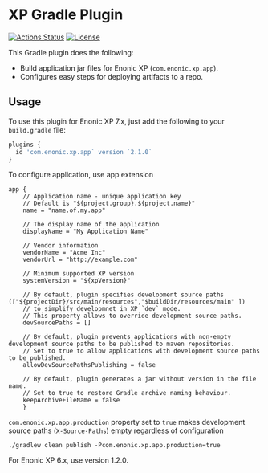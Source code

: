 # XP Gradle Plugin

[![Actions Status](https://github.com/enonic/xp-gradle-plugin/workflows/Gradle%20Build/badge.svg)](https://github.com/enonic/xp-gradle-plugin/actions)
[![License](https://img.shields.io/github/license/enonic/xp-gradle-plugin.svg)](http://www.apache.org/licenses/LICENSE-2.0.html)

This Gradle plugin does the following:

* Build application jar files for Enonic XP (`com.enonic.xp.app`).
* Configures easy steps for deploying artifacts to a repo.

## Usage

To use this plugin for Enonic XP 7.x, just add the following to your `build.gradle` file:

```gradle
plugins {
  id 'com.enonic.xp.app` version `2.1.0`
}
```

To configure application, use app extension
```
app {
    // Application name - unique application key
    // Default is "${project.group}.${project.name}"
    name = "name.of.my.app"
    
    // The display name of the application
    displayName = "My Application Name"
    
    // Vendor information
    vendorName = "Acme Inc"
    vendorUrl = "http://example.com"
    
    // Minimum supported XP version
    systemVersion = "${xpVersion}"
    
    // By default, plugin specifies development source paths (["${projectDir}/src/main/resources","$buildDir/resources/main" ])
    // to simplify developmnet in XP `dev` mode.
    // This property allows to override development source paths.
    devSourcePaths = []
    
    // By default, plugin prevents applications with non-empty development source paths to be published to maven repositories.
    // Set to true to allow applications with development source paths to be published.
    allowDevSourcePathsPublishing = false

    // By default, plugin generates a jar without version in the file name.
    // Set to true to restore Gradle archive naming behaviour.
    keepArchiveFileName = false
    }
```

`com.enonic.xp.app.production` property set to `true` makes development source paths (`X-Source-Paths`) empty regardless of configuration

```
./gradlew clean publish -Pcom.enonic.xp.app.production=true
```

For Enonic XP 6.x, use version 1.2.0.
